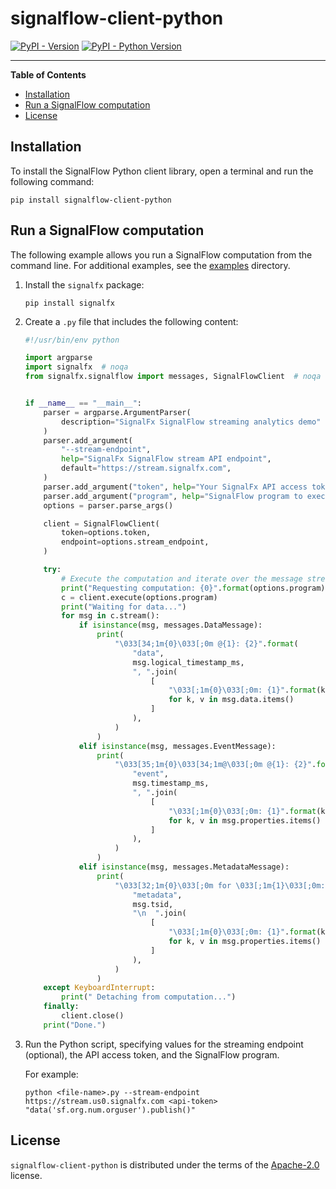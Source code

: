 # signalflow-client-python

[![PyPI - Version](https://img.shields.io/pypi/v/signalflow-client-python.svg)](https://pypi.org/project/signalflow-client-python)
[![PyPI - Python Version](https://img.shields.io/pypi/pyversions/signalflow-client-python.svg)](https://pypi.org/project/signalflow-client-python)

-----

**Table of Contents**

- [Installation](#installation)
- [Run a SignalFlow computation](#run-a-signalflow-computation)
- [License](#license)

## Installation

To install the SignalFlow Python client library, open a terminal and run the
following command:

```console
pip install signalflow-client-python
```

## Run a SignalFlow computation

The following example allows you run a SignalFlow computation from the command
line. For additional examples, see the [examples](./examples) directory.

1. Install the `signalfx` package:

   ```console
   pip install signalfx
   ```

2. Create a `.py` file that includes the following content:

   ```python
   #!/usr/bin/env python

   import argparse
   import signalfx  # noqa
   from signalfx.signalflow import messages, SignalFlowClient  # noqa


   if __name__ == "__main__":
       parser = argparse.ArgumentParser(
           description="SignalFx SignalFlow streaming analytics demo"
       )
       parser.add_argument(
           "--stream-endpoint",
           help="SignalFx SignalFlow stream API endpoint",
           default="https://stream.signalfx.com",
       )
       parser.add_argument("token", help="Your SignalFx API access token")
       parser.add_argument("program", help="SignalFlow program to execute")
       options = parser.parse_args()

       client = SignalFlowClient(
           token=options.token,
           endpoint=options.stream_endpoint,
       )

       try:
           # Execute the computation and iterate over the message stream
           print("Requesting computation: {0}".format(options.program))
           c = client.execute(options.program)
           print("Waiting for data...")
           for msg in c.stream():
               if isinstance(msg, messages.DataMessage):
                   print(
                       "\033[34;1m{0}\033[;0m @{1}: {2}".format(
                           "data",
                           msg.logical_timestamp_ms,
                           ", ".join(
                               [
                                   "\033[;1m{0}\033[;0m: {1}".format(k, v)
                                   for k, v in msg.data.items()
                               ]
                           ),
                       )
                   )
               elif isinstance(msg, messages.EventMessage):
                   print(
                       "\033[35;1m{0}\033[34;1m@\033[;0m @{1}: {2}".format(
                           "event",
                           msg.timestamp_ms,
                           ", ".join(
                               [
                                   "\033[;1m{0}\033[;0m: {1}".format(k, v)
                                   for k, v in msg.properties.items()
                               ]
                           ),
                       )
                   )
               elif isinstance(msg, messages.MetadataMessage):
                   print(
                       "\033[32;1m{0}\033[;0m for \033[;1m{1}\033[;0m:\n  {2}".format(
                           "metadata",
                           msg.tsid,
                           "\n  ".join(
                               [
                                   "\033[;1m{0}\033[;0m: {1}".format(k, v)
                                   for k, v in msg.properties.items()
                               ]
                           ),
                       )
                   )
       except KeyboardInterrupt:
           print(" Detaching from computation...")
       finally:
           client.close()
       print("Done.")
   ```

3. Run the Python script, specifying values for the streaming endpoint (optional), the API access token, and the SignalFlow program.

   For example:

   ```console
   python <file-name>.py --stream-endpoint https://stream.us0.signalfx.com <api-token> "data('sf.org.num.orguser').publish()"
   ```

## License

`signalflow-client-python` is distributed under the terms of the [Apache-2.0](https://spdx.org/licenses/Apache-2.0.html) license.
